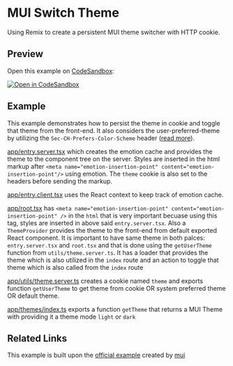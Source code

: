 # MUI Switch Theme

Using Remix to create a persistent MUI theme switcher with HTTP cookie.

## Preview

Open this example on [CodeSandbox](https://codesandbox.com):

[![Open in CodeSandbox](https://codesandbox.io/static/img/play-codesandbox.svg)](https://codesandbox.io/s/github/remix-run/remix/tree/main/examples/mui-switch-theme)

## Example

This example demonstrates how to persist the theme in cookie and toggle that theme from the front-end. It also considers the user-preferred-theme by utilizing the `Sec-CH-Prefers-Color-Scheme` header ([read more](https://web.dev/user-preference-media-features-headers/)).

[app/entry.server.tsx](./app/entry.server.tsx) which creates the emotion cache and provides the theme to the component tree on the server. Styles are inserted in the html markup after `<meta name="emotion-insertion-point" content="emotion-insertion-point"/>` using emotion. The `theme` cookie is also set to the headers before sending the markup.

[app/entry.client.tsx](./app/entry.client.tsx) uses the React context to keep track of emotion cache.

[app/root.tsx](./app/root.tsx) has `<meta name="emotion-insertion-point" content="emotion-insertion-point" />` in the `html` that is very important becuase using this tag, styles are inserted in above said `entry.server.tsx`. Also a `ThemeProvider` provides the theme to the front-end from default exported React component. It is important to have same theme in both palces: `entry.server.tsx` and `root.tsx` and that is done using the `getUserTheme` function from `utils/theme.server.ts`. It has a loader that provides the theme which is also utilized in the `index` route and an action to toggle that theme which is also called from the `index` route

[app/utils/theme.server.ts](./app/utils/theme.server.ts) creates a cookie named `theme` and exports function `getUserTheme` to get theme from cookie OR system preferred theme OR default theme.

[app/themes/index.ts](./app/themes/index.ts) exports a function `getTheme` that returns a MUI Theme with providing it a theme mode `light` or `dark`

## Related Links

This example is built upon the [official example](https://github.com/mui/material-ui/tree/master/examples/remix-with-typescript) created by [mui](https://github.com/mui/material-ui/)
